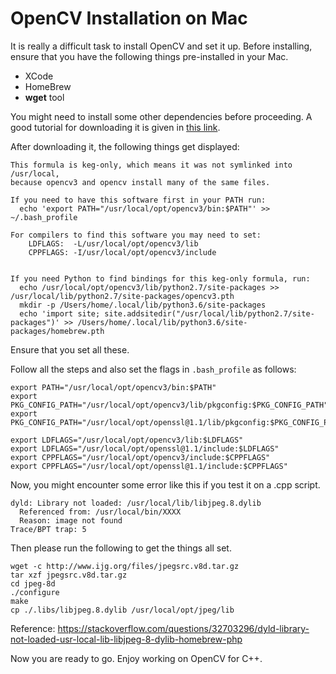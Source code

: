 # OpenCV Installation on Mac 

It is really a difficult task to install OpenCV and set it up. Before installing, ensure that you have the following things pre-installed in your Mac. 
* XCode
* HomeBrew
* **wget** tool

You might need to install some other dependencies before proceeding.
A good tutorial for downloading it is given in [this link](https://stackoverflow.com/questions/34340578/installing-c-libraries-on-os-x).

After downloading it, the following things get displayed:
```
This formula is keg-only, which means it was not symlinked into /usr/local,
because opencv3 and opencv install many of the same files.

If you need to have this software first in your PATH run:
  echo 'export PATH="/usr/local/opt/opencv3/bin:$PATH"' >> ~/.bash_profile

For compilers to find this software you may need to set:
    LDFLAGS:  -L/usr/local/opt/opencv3/lib
    CPPFLAGS: -I/usr/local/opt/opencv3/include


If you need Python to find bindings for this keg-only formula, run:
  echo /usr/local/opt/opencv3/lib/python2.7/site-packages >> /usr/local/lib/python2.7/site-packages/opencv3.pth
  mkdir -p /Users/home/.local/lib/python3.6/site-packages
  echo 'import site; site.addsitedir("/usr/local/lib/python2.7/site-packages")' >> /Users/home/.local/lib/python3.6/site-packages/homebrew.pth
```
Ensure that you set all these.

Follow all the steps and also set the flags in `.bash_profile` as follows:

```
export PATH="/usr/local/opt/opencv3/bin:$PATH"
export PKG_CONFIG_PATH="/usr/local/opt/opencv3/lib/pkgconfig:$PKG_CONFIG_PATH"
export PKG_CONFIG_PATH="/usr/local/opt/openssl@1.1/lib/pkgconfig:$PKG_CONFIG_PATH"

export LDFLAGS="/usr/local/opt/opencv3/lib:$LDFLAGS"
export LDFLAGS="/usr/local/opt/openssl@1.1/include:$LDFLAGS"
export CPPFLAGS="/usr/local/opt/opencv3/include:$CPPFLAGS"
export CPPFLAGS="/usr/local/opt/openssl@1.1/include:$CPPFLAGS"
```

Now, you might encounter some error like this if you test it on a .cpp script. 
```
dyld: Library not loaded: /usr/local/lib/libjpeg.8.dylib
  Referenced from: /usr/local/bin/XXXX
  Reason: image not found
Trace/BPT trap: 5
```

Then please run the following to get the things all set.
```
wget -c http://www.ijg.org/files/jpegsrc.v8d.tar.gz
tar xzf jpegsrc.v8d.tar.gz
cd jpeg-8d
./configure
make
cp ./.libs/libjpeg.8.dylib /usr/local/opt/jpeg/lib
```

Reference: https://stackoverflow.com/questions/32703296/dyld-library-not-loaded-usr-local-lib-libjpeg-8-dylib-homebrew-php

Now you are ready to go. Enjoy working on OpenCV for C++.
